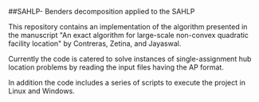 ##SAHLP- Benders decomposition applied to the SAHLP

This repository contains an implementation of the algorithm presented in the manuscript "An exact algorithm for large-scale non-convex quadratic facility location" by Contreras, Zetina, and Jayaswal.

Currently the code is catered to solve instances of single-assignment hub location problems by reading the input files having the AP format. 

In addition the code includes a series of scripts to execute the project in Linux and Windows.
